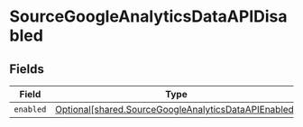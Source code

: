 # SourceGoogleAnalyticsDataAPIDisabled


## Fields

| Field                                                                                                              | Type                                                                                                               | Required                                                                                                           | Description                                                                                                        |
| ------------------------------------------------------------------------------------------------------------------ | ------------------------------------------------------------------------------------------------------------------ | ------------------------------------------------------------------------------------------------------------------ | ------------------------------------------------------------------------------------------------------------------ |
| `enabled`                                                                                                          | [Optional[shared.SourceGoogleAnalyticsDataAPIEnabled]](../../models/shared/sourcegoogleanalyticsdataapienabled.md) | :heavy_minus_sign:                                                                                                 | N/A                                                                                                                |